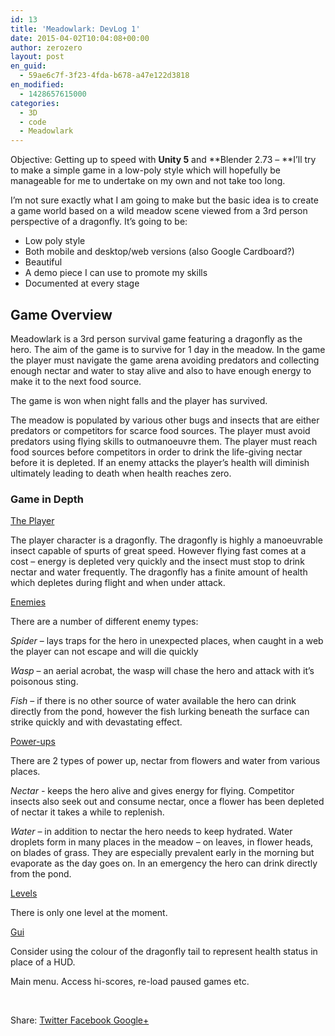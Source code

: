 ```yaml
---
id: 13
title: 'Meadowlark: DevLog 1'
date: 2015-04-02T10:04:08+00:00
author: zerozero
layout: post
en_guid:
  - 59ae6c7f-3f23-4fda-b678-a47e122d3818
en_modified:
  - 1428657615000
categories:
  - 3D
  - code
  - Meadowlark
---
```

Objective: Getting up to speed with **Unity 5** and **Blender 2.73 &#8211; **I&#8217;ll try to make a simple game in a low-poly style which will hopefully be manageable for me to undertake on my own and not take too long.

I’m not sure exactly what I am going to make but the basic idea is to create a game world based on a wild meadow scene viewed from a 3rd person perspective of a dragonfly. It’s going to be:

  * Low poly style
  * Both mobile and desktop/web versions (also Google Cardboard?)
  * Beautiful
  * A demo piece I can use to promote my skills
  * Documented at every stage

## Game Overview

Meadowlark is a 3rd person survival game featuring a dragonfly as the hero. The aim of the game is to survive for 1 day in the meadow. In the game the player must navigate the game arena avoiding predators and collecting enough nectar and water to stay alive and also to have enough energy to make it to the next food source.

The game is won when night falls and the player has survived.

The meadow is populated by various other bugs and insects that are either predators or competitors for scarce food sources. The player must avoid predators using flying skills to outmanoeuvre them. The player must reach food sources before competitors in order to drink the life-giving nectar before it is depleted. If an enemy attacks the player’s health will diminish ultimately leading to death when health reaches zero.

### Game in Depth

<span style="text-decoration: underline;">The Player</span>

The player character is a dragonfly. The dragonfly is highly a manoeuvrable insect capable of spurts of great speed. However flying fast comes at a cost &#8211; energy is depleted very quickly and the insect must stop to drink nectar and water frequently. The dragonfly has a finite amount of health which depletes during flight and when under attack.

<span style="text-decoration: underline;">Enemies</span>

There are a number of different enemy types:

_Spider_ &#8211; lays traps for the hero in unexpected places, when caught in a web the player can not escape and will die quickly

_Wasp_ &#8211; an aerial acrobat, the wasp will chase the hero and attack with it’s poisonous sting.

_Fish_ &#8211; if there is no other source of water available the hero can drink directly from the pond, however the fish lurking beneath the surface can strike quickly and with devastating effect.

<span style="text-decoration: underline;">Power-ups</span>

There are 2 types of power up, nectar from flowers and water from various places.

_Nectar -_ keeps the hero alive and gives energy for flying. Competitor insects also seek out and consume nectar, once a flower has been depleted of nectar it takes a while to replenish.

_Water_ &#8211; in addition to nectar the hero needs to keep hydrated. Water droplets form in many places in the meadow &#8211; on leaves, in flower heads, on blades of grass. They are especially prevalent early in the morning but evaporate as the day goes on. In an emergency the hero can drink directly from the pond.

<span style="text-decoration: underline;">Levels</span>

There is only one level at the moment.

<span style="text-decoration: underline;">Gui</span>

Consider using the colour of the dragonfly tail to represent health status in place of a HUD.

Main menu. Access hi-scores, re-load paused games etc.

&nbsp;

<div class="gk-social-buttons">
  <span class="gk-social-label">Share:</span> <a class="gk-social-twitter" href="http://twitter.com/share?text=Meadowlark%3A+DevLog+1&url=http%3A%2F%2F162.13.3.34%3A8079%2Flabs%2F%3Fp%3D13"
	            onclick="window.open(this.href, 'twitter-share', 'width=550,height=235');return false;"> <span class="social__icon--hidden">Twitter</span> </a> <a class="gk-social-fb" href="https://www.facebook.com/sharer/sharer.php?u=http%3A%2F%2F162.13.3.34%3A8079%2Flabs%2F%3Fp%3D13"
			     onclick="window.open(this.href, 'facebook-share','width=580,height=296');return false;"> <span class="social-icon-hidden">Facebook</span> </a> <a class="gk-social-gplus" href="https://plus.google.com/share?url=http%3A%2F%2F162.13.3.34%3A8079%2Flabs%2F%3Fp%3D13"
	           onclick="window.open(this.href, 'google-plus-share', 'width=490,height=530');return false;"> <span class="social__icon--hidden">Google+</span> </a>
</div>